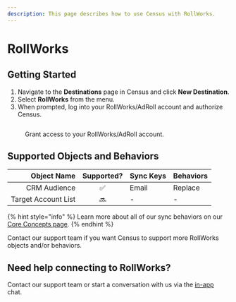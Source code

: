 ```yaml
---
description: This page describes how to use Census with RollWorks.
---
```


# RollWorks

## Getting Started

1. Navigate to the **Destinations** page in Census and click **New Destination**.
2. Select **RollWorks** from the menu.
3. When prompted, log into your RollWorks/AdRoll account and authorize Census.

<figure><img src="../.gitbook/assets/rollworks.png" alt=""><figcaption><p>Grant access to your RollWorks/AdRoll account.</p></figcaption></figure>

## Supported Objects and Behaviors

|     **Object Name** | **Supported?** | **Sync Keys** | **Behaviors** |
| ------------------: | :------------: | ------------- | ------------- |
|        CRM Audience |        ✅       | Email         | Replace       |
| Target Account List |       🔜       | -             | -             |

{% hint style="info" %}
Learn more about all of our sync behaviors on our [Core Concepts page](broken-reference).
{% endhint %}

Contact our support team if you want Census to support more RollWorks objects and/or behaviors.

## Need help connecting to RollWorks?

Contact our support team or start a conversation with us via the [in-app](https://app.getcensus.com) chat.
